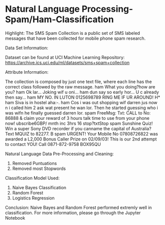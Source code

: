 # Natural Language Processing-Spam/Ham-Classification

Highlight: The SMS Spam Collection is a public set of SMS labeled messages that have been collected for mobile phone spam research.

Data Set Information:

Dataset can be found at UCI Machine Learning Repository:
https://archive.ics.uci.edu/ml/datasets/sms+spam+collection

Attribute Information:

The collection is composed by just one text file, where each line has the correct class followed by the raw message. 
ham What you doing?how are you? 
ham Ok lar... Joking wif u oni... 
ham dun say so early hor... U c already then say... 
ham MY NO. IN LUTON 0125698789 RING ME IF UR AROUND! H* 
ham Siva is in hostel aha:-. 
ham Cos i was out shopping wif darren jus now n i called him 2 ask wat present he wan lor. Then he started guessing who i was wifn he finally guessed darren lor. 
spam FreeMsg: Txt: CALL to No: 86888 & claim your reward of 3 hours talk time to use from your phone now! ubscribe6GBP/ mnth inc 3hrs 16 stop?txtStop 
spam Sunshine Quiz! Win a super Sony DVD recorder if you canname the capital of Australia? Text MQUIZ to 82277. B 
spam URGENT! Your Mobile No 07808726822 was awarded a L2,000 Bonus Caller Prize on 02/09/03! This is our 2nd attempt to contact YOU! Call 0871-872-9758 BOX95QU 

Natural Language Data Pre-Processing and Cleaning:
1. Removed Puntuations
2. Removed most Stopwords 

Classification Model Used:
1. Naive Bayes Classification
2. Random Forest
3. Logistics Regression

Conclusion: Naive Bayes and Random Forest performed extremly well in classification.
For more information, please go through the Jupyter Notebook
